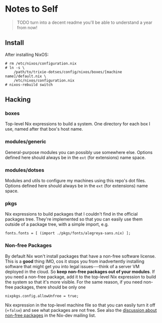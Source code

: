 Notes to Self
=============
> TODO turn into a decent readme you'll be able to understand a year from now!


Install
-------
After installing NixOS:

    # rm /etc/nixos/configuration.nix
    # ln -s \
        /path/to/trixie-dotses/config/nixos/boxes/[machine name]/default.nix \
        /etc/nixos/configuration.nix
    # nixos-rebuild switch


Hacking
-------
### boxes
Top-level Nix expressions to build a system. One directory for each box I
use, named after that box's host name.

### modules/generic
General-purpose modules you can possibly use somewhere else.
Options defined here should always be in the `ext` (for extensions) name
space.

### modules/dotses
Modules and utils to configure my machines using this repo's dot files.
Options defined here should always be in the `ext` (for extensions) name
space.

### pkgs
Nix expressions to build packages that I couldn't find in the official
packages tree. They're implemented so that you can easily use them outside
of a package tree, with a simple import, e.g.

    fonts.fonts = [ (import ./pkgs/fonts/alegreya-sans.nix) ];

### Non-free Packages
By default Nix won't install packages that have a non-free software license.
This is a **good** thing IMO, cos it stops you from inadvertently installing
software that might get you into legal issues---think of a server VM deployed
in the cloud. So **keep non-free packages out of your modules**. If you need
a non-free package, add it to the top-level Nix expression to build the system
so that it's more visible. For the same reason, if you need non-free packages,
there should be only one

    nixpkgs.config.allowUnfree = true;

Nix expression in the top-level machine file so that you can easily turn it
off (=`false`) and see what packages are not free. See also the [discussion
about non-free packages][nix-unfree] in the Nix-dev mailing list.




[nix-unfree]: http://lists.science.uu.nl/pipermail/nix-dev/2014-April/012917.html
    "Unfree packages in Nixpkgs"
